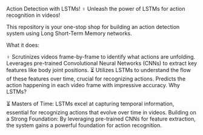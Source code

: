 Action Detection with LSTMs! ‍♀️
Unleash the power of LSTMs for action recognition in videos!

This repository is your one-stop shop for building an action detection system using Long Short-Term Memory networks.

What it does:

️‍♀️ Scrutinizes videos frame-by-frame to identify what actions are unfolding.
Leverages pre-trained Convolutional Neural Networks (CNNs) to extract key features like body joint positions.
⏳ Utilizes LSTMs to understand the flow of these features over time, crucial for recognizing actions.
Predicts the action happening in each video frame with impressive accuracy.
Why LSTMs?

⏳ Masters of Time: LSTMs excel at capturing temporal information, essential for recognizing actions that evolve over time in videos.
Building on a Strong Foundation: By leveraging pre-trained CNNs for feature extraction, the system gains a powerful foundation for action recognition.
